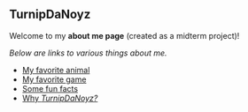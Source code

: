 ## TurnipDaNoyz

Welcome to my **about me page** (created as a midterm project)!

_Below are links to various things about me._

* [My favorite animal](favorite-animal.md)
* [My favorite game](favorite-game.md)
* [Some fun facts](fun-facts.md)
* [Why _TurnipDaNoyz?_](TurnipDaNoyz.md)
